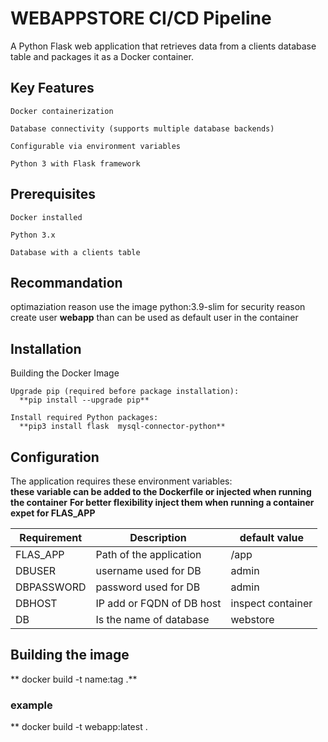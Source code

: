 # WEBAPPSTORE CI/CD Pipeline

A Python Flask web application that retrieves data from a clients database table and packages it as a Docker container.

## Key Features

    Docker containerization

    Database connectivity (supports multiple database backends)

    Configurable via environment variables

    Python 3 with Flask framework

## Prerequisites

    Docker installed

    Python 3.x

    Database with a clients table

## Recommandation 
optimaziation reason use the image python:3.9-slim 
for security reason create user **webapp** than can be used as default user in the container 


## Installation
Building the Docker Image

    Upgrade pip (required before package installation):
      **pip install --upgrade pip**

    Install required Python packages:
      **pip3 install flask  mysql-connector-python** 

## Configuration

The application requires these environment variables:       
**these variable can be added to the Dockerfile or injected when running the container**
**For better flexibility inject them when running a container expet for  FLAS_APP**
 
 Requirement | Description               | default value      |
|------------|---------------------------|--------------------|
| FLAS_APP   | Path of the application   | /app               |
| DBUSER     | username used for DB      | admin              |
| DBPASSWORD | password used for DB      | admin              |
| DBHOST     | IP add or FQDN of DB host | inspect container  |
| DB         | Is the name of database   | webstore           | 

## Building the image 
** docker build -t name:tag .** 
### example 
** docker build -t webapp:latest .





